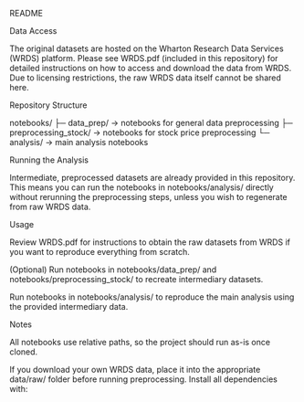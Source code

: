 README

Data Access

The original datasets are hosted on the Wharton Research Data Services (WRDS) platform.
Please see WRDS.pdf (included in this repository) for detailed instructions on how to access and download the data from WRDS.
Due to licensing restrictions, the raw WRDS data itself cannot be shared here.

Repository Structure

notebooks/
├─ data_prep/ → notebooks for general data preprocessing
├─ preprocessing_stock/ → notebooks for stock price preprocessing
└─ analysis/ → main analysis notebooks

Running the Analysis

Intermediate, preprocessed datasets are already provided in this repository.
This means you can run the notebooks in notebooks/analysis/ directly without rerunning the preprocessing steps, unless you wish to regenerate from raw WRDS data.

Usage

Review WRDS.pdf for instructions to obtain the raw datasets from WRDS if you want to reproduce everything from scratch.

(Optional) Run notebooks in notebooks/data_prep/ and notebooks/preprocessing_stock/ to recreate intermediary datasets.

Run notebooks in notebooks/analysis/ to reproduce the main analysis using the provided intermediary data.

Notes

All notebooks use relative paths, so the project should run as-is once cloned.

If you download your own WRDS data, place it into the appropriate data/raw/ folder before running preprocessing.
Install all dependencies with:
